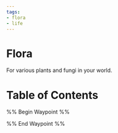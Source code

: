 ```yaml
---
tags:
- flora
- life
---
```

# Flora
For various plants and fungi in your world.
# Table of Contents
%% Begin Waypoint %%


%% End Waypoint %%
